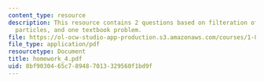 ```yaml
---
content_type: resource
description: This resource contains 2 questions based on filteration of spherical
  particles, and one textbook problem.
file: https://ol-ocw-studio-app-production.s3.amazonaws.com/courses/1-85-water-and-wastewater-treatment-engineering-spring-2006/8bf9030465c789487013329560f1bd9f_homework_4.pdf
file_type: application/pdf
resourcetype: Document
title: homework_4.pdf
uid: 8bf90304-65c7-8948-7013-329560f1bd9f
---
```

